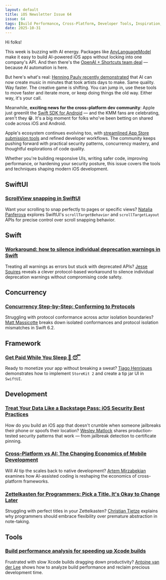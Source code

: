 ```yaml
---
layout: default
title: iOS Newsletter Issue 64
issue: 64
tags: [Build Performance, Cross-Platform, Developer Tools, Inspiration, iOS Security, ScrollView snapping, StoreKit 2, Swift Concurrency]
date: 2025-10-31
---
```


Hi folks!

This week is buzzing with AI energy. Packages like [AnyLanguageModel](https://github.com/mattt/AnyLanguageModel) make it easy to build AI-powered iOS apps without locking into one company's API. And then there's the [OpenAI + Shortcuts team deal](https://9to5mac.com/2025/10/23/openai-just-bought-the-team-behind-apple-shortcuts/) — because AI automation is here.

But here's what's real: [Henning Pauly recently demonstrated](https://youtu.be/dhx2XL9XcjU?si=oCKnDjG7mFAJK8Z3) that AI can now create music in minutes that took artists days to make. Same quality. Way faster. The creative game is shifting. You can jump in, use these tools to move faster and iterate more, or keep doing things the old way. Either way, it's your call.

Meanwhile, **exciting news for the cross-platform dev community**: Apple just greenlit the [Swift SDK for Android](https://www.swift.org/blog/nightly-swift-sdk-for-android/) — and the KMM fans are celebrating, aren't they 😁. It's a big moment for folks who've been betting on shared code across iOS and Android.

Apple's ecosystem continues evolving too, with [streamlined App Store submission tools](https://developer.apple.com/news/?id=gf6mgrs6) and refined developer workflows. The community keeps pushing forward with practical security patterns, concurrency mastery, and thoughtful explorations of code quality.

Whether you're building responsive UIs, writing safer code, improving performance, or hardening your security posture, this issue covers the tools and techniques shaping modern iOS development.

## SwiftUI

### [ScrollView snapping in SwiftUI](https://nilcoalescing.com/blog/ScrollViewSnappingInSwiftUI)

Want your scrolling to snap perfectly to pages or specific views? [Natalia Panferova](https://bsky.app/profile/natpanferova.bsky.social) explores SwiftUI's `scrollTargetBehavior` and `scrollTargetLayout` APIs for precise control over scroll snapping behavior.

## Swift

### [Workaround: how to silence individual deprecation warnings in Swift](https://www.jessesquires.com/blog/2025/10/28/workaround-how-to-silence-deprecation-warnings-in-swift/)

Treating all warnings as errors but stuck with deprecated APIs? [Jesse Squires](https://bsky.app/profile/jessesquires.com) reveals a clever protocol-based workaround to silence individual deprecation warnings without compromising code safety.

## Concurrency

### [Concurrency Step-by-Step: Conforming to Protocols](https://www.massicotte.org/step-by-step-conforming-to-protocols)

Struggling with protocol conformance across actor isolation boundaries? [Matt Massicotte](https://bsky.app/profile/massicotte.org) breaks down isolated conformances and protocol isolation mismatches in Swift 6.2.

## Framework

### [Get Paid While You Sleep 🤑 😴](https://www.tiagohenriques.dev/blog/get-paid-while-you-sleep)

Ready to monetize your app without breaking a sweat? [Tiago Henriques](https://bsky.app/profile/tiagofighenriques.bsky.social) demonstrates how to implement `StoreKit 2` and create a tip jar UI in `SwiftUI`.

## Development

### [Treat Your Data Like a Backstage Pass: iOS Security Best Practices](https://medium.com/@wesleymatlock/treat-your-data-like-a-backstage-pass-ios-security-best-practices-af21244dd35e)

How do you build an iOS app that doesn't crumble when someone jailbreaks their phone or spoofs their location? [Wesley Matlock](https://wesleymatlock.com/) shares production-tested security patterns that work — from jailbreak detection to certificate pinning.

### [Cross-Platform vs AI: The Changing Economics of Mobile Development](https://livsycode.com/blog/cross-platform-vs-ai-the-changing-economics-of-mobile-development/)

Will AI tip the scales back to native development? [Artem Mirzabekian](https://www.linkedin.com/in/artem-mirzabekian/) examines how AI-assisted coding is reshaping the economics of cross-platform frameworks.

### [Zettelkasten for Programmers: Pick a Title. It's Okay to Change Later](https://christiantietze.de/posts/2025/10/zettelkasten-for-programmers-pick-a-title-it-s-okay-to-change/)

Struggling with perfect titles in your Zettelkasten? [Christian Tietze](https://bsky.app/profile/ctietze.mastodon.social.ap.brid.gy) explains why programmers should embrace flexibility over premature abstraction in note-taking.

## Tools

### [Build performance analysis for speeding up Xcode builds](https://www.avanderlee.com/optimization/analysing-build-performance-xcode/)

Frustrated with slow Xcode builds dragging down productivity? [Antoine van der Lee](https://bsky.app/profile/avanderlee.com) shows how to analyze build performance and reclaim precious development time.

